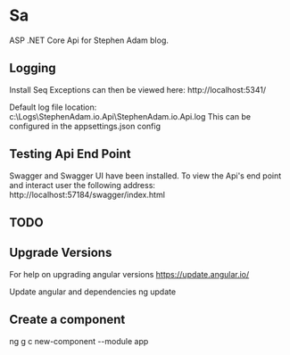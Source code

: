 # Sa
ASP .NET Core Api for Stephen Adam blog.



## Logging 

Install Seq 
Exceptions can then be viewed here: http://localhost:5341/


Default log file location: c:\Logs\StephenAdam.io.Api\StephenAdam.io.Api.log
This can be configured in the appsettings.json config

## Testing Api End Point

Swagger and Swagger UI have been installed. To view the Api's end point and interact user the following address:
http://localhost:57184/swagger/index.html



## TODO


## Upgrade Versions

For help on upgrading angular versions
https://update.angular.io/

Update angular and dependencies
ng update

## Create a component
ng g c new-component --module app


